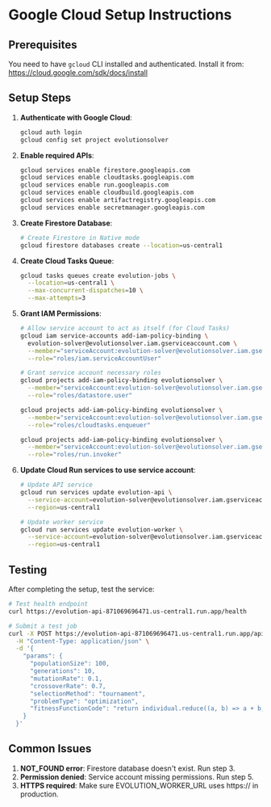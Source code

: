 # Google Cloud Setup Instructions

## Prerequisites
You need to have `gcloud` CLI installed and authenticated. Install it from: https://cloud.google.com/sdk/docs/install

## Setup Steps

1. **Authenticate with Google Cloud**:
   ```bash
   gcloud auth login
   gcloud config set project evolutionsolver
   ```

2. **Enable required APIs**:
   ```bash
   gcloud services enable firestore.googleapis.com
   gcloud services enable cloudtasks.googleapis.com
   gcloud services enable run.googleapis.com
   gcloud services enable cloudbuild.googleapis.com
   gcloud services enable artifactregistry.googleapis.com
   gcloud services enable secretmanager.googleapis.com
   ```

3. **Create Firestore Database**:
   ```bash
   # Create Firestore in Native mode
   gcloud firestore databases create --location=us-central1
   ```

4. **Create Cloud Tasks Queue**:
   ```bash
   gcloud tasks queues create evolution-jobs \
     --location=us-central1 \
     --max-concurrent-dispatches=10 \
     --max-attempts=3
   ```

5. **Grant IAM Permissions**:
   ```bash
   # Allow service account to act as itself (for Cloud Tasks)
   gcloud iam service-accounts add-iam-policy-binding \
     evolution-solver@evolutionsolver.iam.gserviceaccount.com \
     --member="serviceAccount:evolution-solver@evolutionsolver.iam.gserviceaccount.com" \
     --role="roles/iam.serviceAccountUser"

   # Grant service account necessary roles
   gcloud projects add-iam-policy-binding evolutionsolver \
     --member="serviceAccount:evolution-solver@evolutionsolver.iam.gserviceaccount.com" \
     --role="roles/datastore.user"

   gcloud projects add-iam-policy-binding evolutionsolver \
     --member="serviceAccount:evolution-solver@evolutionsolver.iam.gserviceaccount.com" \
     --role="roles/cloudtasks.enqueuer"

   gcloud projects add-iam-policy-binding evolutionsolver \
     --member="serviceAccount:evolution-solver@evolutionsolver.iam.gserviceaccount.com" \
     --role="roles/run.invoker"
   ```

6. **Update Cloud Run services to use service account**:
   ```bash
   # Update API service
   gcloud run services update evolution-api \
     --service-account=evolution-solver@evolutionsolver.iam.gserviceaccount.com \
     --region=us-central1

   # Update worker service
   gcloud run services update evolution-worker \
     --service-account=evolution-solver@evolutionsolver.iam.gserviceaccount.com \
     --region=us-central1
   ```

## Testing

After completing the setup, test the service:

```bash
# Test health endpoint
curl https://evolution-api-871069696471.us-central1.run.app/health

# Submit a test job
curl -X POST https://evolution-api-871069696471.us-central1.run.app/api/evolution/jobs \
  -H "Content-Type: application/json" \
  -d '{
    "params": {
      "populationSize": 100,
      "generations": 10,
      "mutationRate": 0.1,
      "crossoverRate": 0.7,
      "selectionMethod": "tournament",
      "problemType": "optimization",
      "fitnessFunctionCode": "return individual.reduce((a, b) => a + b, 0);"
    }
  }'
```

## Common Issues

1. **NOT_FOUND error**: Firestore database doesn't exist. Run step 3.
2. **Permission denied**: Service account missing permissions. Run step 5.
3. **HTTPS required**: Make sure EVOLUTION_WORKER_URL uses https:// in production.